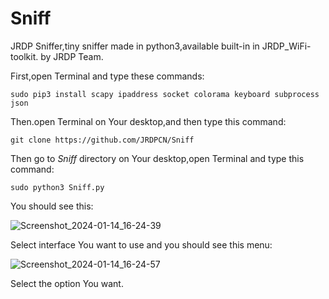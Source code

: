# Sniff
JRDP Sniffer,tiny sniffer made in python3,available built-in in JRDP_WiFi-toolkit. by JRDP Team.

First,open Terminal and type these commands:

    sudo pip3 install scapy ipaddress socket colorama keyboard subprocess json

Then.open Terminal on Your desktop,and then type this command:

    git clone https://github.com/JRDPCN/Sniff

Then go to *Sniff* directory on Your desktop,open Terminal and type this command:

    sudo python3 Sniff.py

You should see this:

![Screenshot_2024-01-14_16-24-39](https://github.com/JRDPCN/Sniff/assets/136267216/8dbb86d6-25e5-49be-86ca-32b0fb04c6ed)

Select interface You want to use and you should see this menu:

![Screenshot_2024-01-14_16-24-57](https://github.com/JRDPCN/Sniff/assets/136267216/eb168f1f-8d4c-4dcf-bc6c-073a7a643c11)

Select the option You want.
